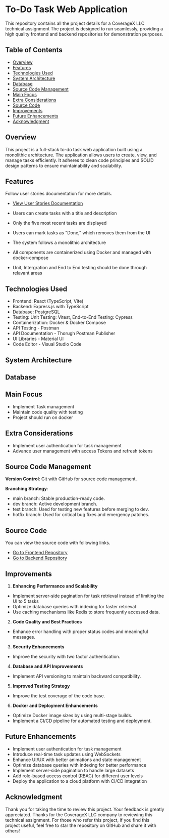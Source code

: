 # To-Do Task Web Application

This repository contains all the project details for a CoverageX LLC technical assignment The project is designed to run seamlessly, providing a high quality frontend and backend repositories for demonstration purposes.

## Table of Contents

- [Overview](#overview)
- [Features](#features)
- [Technologies Used](#technologies-used)
- [System Architecture](#system-architecture)
- [Database](#database)
- [Source Code Management](#source-code-management)
- [Main Focus](#main-focus)
- [Extra Considerations](#extra-considerations)
- [Source Code](#source-code)
- [Improvements](#improvements)
- [Future Enhancements](#future-enhancements)
- [Acknowledgment](#acknowledgment)

## Overview

This project is a full-stack to-do task web application built using a monolithic architecture. The application allows users to create, view, and manage tasks efficiently. It adheres to clean code principles and SOLID design patterns to ensure maintainability and scalability.

## Features

Follow user stories documentation for more details. 
- [View User Stories Documentation](https://docs.google.com/document/d/1fKk21F5OHyZoVNSG5bwFx0rX9dtmRW2ckO6F6w_Pbno/edit?tab=t.0)

- Users can create tasks with a title and description
- Only the five most recent tasks are displayed
- Users can mark tasks as "Done," which removes them from the UI
- The system follows a monolithic architecture
- All components are containerized using Docker and managed with docker-compose
- Unit, Intergration and End to End testing should be done through relavant areas

## Technologies Used

- Frontend: React (TypeScript, Vite)
- Backend: Express.js with TypeScript
- Database: PostgreSQL
- Testing: Unit Testing: Vitest, End-to-End Testing: Cypress
- Containerization: Docker & Docker Compose
- API Testing - Postman
- API Documentation - Thorugh Postman Publisher
- UI Libraries - Material UI
- Code Editor - Visual Studio Code

## System Architecture

## Database



## Main Focus

- Implement Task management
- Maintain code quality with testing
- Project should run on docker

## Extra Considerations

- Implement user authentication for task management
- Advance user management with access Tokens and refresh tokens

## Source Code Management

**Version Control**: Git with GitHub for source code management.

**Branching Strategy**: 
- main branch: Stable production-ready code.
- dev branch: Active development branch.
- test branch: Used for testing new features before merging to dev.
- hotfix branch: Used for critical bug fixes and emergency patches.

## Source Code

You can view the source code with following links.
- [Go to Frontend Repository](https://github.com/JeralSandeeptha/CoverageX-LLC-Technical-Assessment-React)
- [Go to Backend Repository](https://github.com/JeralSandeeptha/CoverageX-LLC-Technical-Assessment-Nodejs)

## Improvements

1. **Enhancing Performance and Scalability**
 - Implement server-side pagination for task retrieval instead of limiting the UI to 5 tasks
 - Optimize database queries with indexing for faster retrieval
 - Use caching mechanisms like Redis to store frequently accessed data.

2. **Code Quality and Best Practices**
 - Enhance error handling with proper status codes and meaningful messages.

3. **Security Enhancements**
 - Improve the security with two factor authentication.

4. **Database and API Improvements**
 - Implement API versioning to maintain backward compatibility.

5. **Improved Testing Strategy**
 - Improve the test coverage of the code base.

6. **Docker and Deployment Enhancements**
 - Optimize Docker image sizes by using multi-stage builds.
 - Implement a CI/CD pipeline for automated testing and deployment.

## Future Enhancements

- Implement user authentication for task management
- Introduce real-time task updates using WebSockets
- Enhance UI/UX with better animations and state management
- Optimize database queries with indexing for better performance
- Implement server-side pagination to handle large datasets
- Add role-based access control (RBAC) for different user levels
- Deploy the application to a cloud platform with CI/CD integration

## Acknowledgment

Thank you for taking the time to review this project. Your feedback is greatly appreciated. Thanks for the CoverageX LLC company to reviewing this technical assignment. For those who refer this project, if you find this project useful, feel free to star the repository on GitHub and share it with others! 